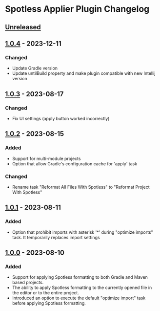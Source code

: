 <!-- Keep a Changelog guide -> https://keepachangelog.com -->

# Spotless Applier Plugin Changelog

## [Unreleased]

## [1.0.4] - 2023-12-11

### Changed
- Update Gradle version
- Update untilBuild property and make plugin compatible with new Intellij version

## [1.0.3] - 2023-08-17

### Changed
- Fix UI settings (apply button worked incorrectly)

## [1.0.2] - 2023-08-15

### Added
- Support for multi-module projects
- Option that allow Gradle's configuration cache for 'apply' task

### Changed
- Rename task "Reformat All Files With Spotless" to "Reformat Project With Spotless"

## [1.0.1] - 2023-08-11

### Added
- Option that prohibit imports with asterisk '*' during "optimize imports" task. It temporarily replaces import settings

## [1.0.0] - 2023-08-10

### Added
- Support for applying Spotless formatting to both Gradle and Maven based projects.
- The ability to apply Spotless formatting to the currently opened file in the editor or to the entire project.
- Introduced an option to execute the default "optimize import" task before applying Spotless formatting.

[Unreleased]: https://github.com/lipiridi/spotless-applier/compare/v1.0.4...HEAD
[1.0.4]: https://github.com/lipiridi/spotless-applier/compare/v1.0.3...v1.0.4
[1.0.3]: https://github.com/lipiridi/spotless-applier/compare/v1.0.2...v1.0.3
[1.0.2]: https://github.com/lipiridi/spotless-applier/compare/v1.0.1...v1.0.2
[1.0.1]: https://github.com/lipiridi/spotless-applier/compare/v1.0.0...v1.0.1
[1.0.0]: https://github.com/lipiridi/spotless-applier/commits/v1.0.0
